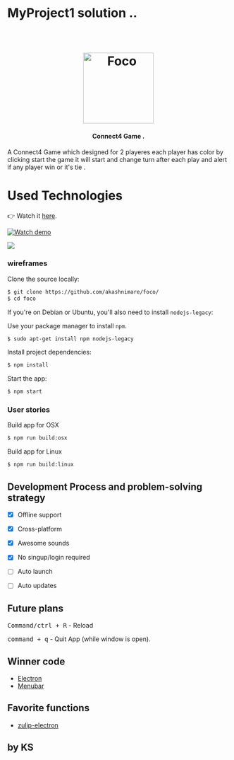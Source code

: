 # MyProject1 solution ..


<h1 align="center">
  <br>
  <img src="https://github.com/akashnimare/foco/blob/master/app/img/foco.png" alt="Foco" width="160">
</h1>

<h4 align="center"> Connect4 Game .</h4>

A Connect4 Game which designed for 2 playeres each player has color by clicking start the game it will start and change turn after each play and alert if any player win or it's tie .

# Used Technologies
👉 Watch it <a href="https://www.youtube.com/watch?v=6SG2Mjpv8YE">here</a>.
<br>

[![Watch demo](https://cloud.githubusercontent.com/assets/2263909/18597112/0622a3b0-7c6a-11e6-897d-13f0aa36b6e4.png)](https://www.youtube.com/watch?v=6SG2Mjpv8YE)

<img src="https://j.gifs.com/BBqE8Y.gif">


### wireframes 
Clone the source locally:

```sh
$ git clone https://github.com/akashnimare/foco/
$ cd foco
```
If you're on Debian or Ubuntu, you'll also need to install
`nodejs-legacy`:

Use your package manager to install `npm`.

```sh
$ sudo apt-get install npm nodejs-legacy
```

Install project dependencies:

```sh
$ npm install
```
Start the app:

```sh
$ npm start
```

### User stories

Build app for OSX
```sh
$ npm run build:osx
```
Build app for Linux
```sh
$ npm run build:linux
```

## Development Process and problem-solving strategy

- [x] Offline support
- [x] Cross-platform
- [x] Awesome sounds
- [x] No singup/login required
- [ ] Auto launch
- [ ] Auto updates


## Future plans

<kbd>Command/ctrl + R</kbd> - Reload

<kbd>command + q</kbd> - Quit App (while window is open).

## Winner code 
- [Electron](https://electron.atom.io)
- [Menubar](https://github.com/maxogden/menubar)

## Favorite functions
- [zulip-electron](https://github.com/zulip/zulip-electron)

## by KS

